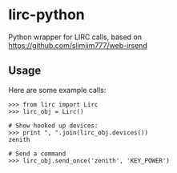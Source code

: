 lirc-python
===========

Python wrapper for LIRC calls, based on https://github.com/slimjim777/web-irsend

## Usage

Here are some example calls:

    >>> from lirc import Lirc
    >>> lirc_obj = Lirc()

    # Show hooked up devices:
    >>> print ", ".join(lirc_obj.devices())
    zenith
    
    # Send a command
    >>> lirc_obj.send_once('zenith', 'KEY_POWER')
